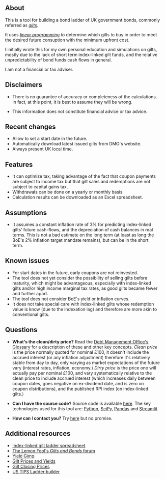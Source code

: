 ## About

This is a tool for building a bond ladder of UK government bonds, commonly referred as [_gilts_](https://www.dmo.gov.uk/responsibilities/gilt-market/about-gilts/).

It uses _[linear
programming](https://en.wikipedia.org/wiki/Linear_programming)_ to determine which gilts to buy in order to meet the desired future consuption with the minimum upfront cost.

I initially wrote this for my own personal education and simulations on gilts, mostly due to the lack of short term index-linked gilt funds, and the relative unpredictability of bond funds cash flows in general.

I am not a financial or tax adviser.

## Disclaimers

* There is no guarantee of accuracy or completeness of the calculations.
  In fact, at this point, it is best to assume they will be wrong.

* This information does not constitute financial advice or tax advice.

## Recent changes

- Allow to set a start date in the future.
- Automatically download latest issued gilts from DMO's website.
- Always present UK local time.

## Features

* It can optimize tax, taking advantage of the fact that coupon payments are subject to income tax but that gilt sales and redemptions are not subject to capital gains tax.
* Withdrawals can be done on a yearly or monthly basis.
* Calculation results can be downloaded as an Excel spreadsheet.

## Assumptions

* It assumes a constant inflation rate of 3% for predicting index-linked gilts' future cash-flows, and the depreciation of cash balances in real terms.  This is not a bad estimate on the long term (at least as long the BoE's 2% inflation target mandate remains), but can be in the short term.

## Known issues

* For start dates in the future, early coupons are not reinvested.
* The tool does not yet consider the possibility of selling gilts before maturity, which might be advantageous, especially with index-linked gilts and/or high income marginal tax rates, as good gilts became fewer and further apart.
* The tool does not consider BoE's yield or inflation curves.
* It does not take special care with index-linked gilts whose redemption value is know (due to the indexation lag) and therefore are more akin to conventional gilts.

## Questions

* **What's the clean/dirty price?**
  Read the [Debt Management Office's Glossary](https://www.dmo.gov.uk/help/glossary/) for a description of these and other key concepts.
  _Clean price_ is the price normally quoted for nominal £100, it doesn't include the accrued interest (or any inflation adjustment) therefore it's relatively stable from day to day, only varying as market expectations of the future vary (interest rates, inflation, economy.)
  _Dirty price_ is the price one will actually pay per nominal £100, and vary systematically relative to the clean price to include accrued interest (which increases daily between coupon dates, goes negative on ex-dividend date, and is zero on coupon distributions), and the published RPI index (on index-linked gilts.)

* **Can I have the source code?**
  Source code is available [here](https://github.com/LateGenXer/finance/).  The key technologies used for this tool are: [Python](https://www.python.org/), [SciPy](https://scipy.org/), [Pandas](https://pandas.pydata.org/) and [Streamlit](https://streamlit.io/).

* **How can I contact you?**
  Try [here](https://www.reddit.com/user/LateGenXer/) but no promise.

## Additional resources

* [Index-linked gilt ladder spreadsheet](https://www.lemonfool.co.uk/viewtopic.php?p=621213#p621213)
* [The Lemon Fool's _Gilts and Bonds_ forum](https://www.lemonfool.co.uk/viewforum.php?f=52)
* [Yield Gimp](https://www.yieldgimp.com/)
* [Gilt Prices and Yields](https://www.dividenddata.co.uk/uk-gilts-prices-yields.py)
* [Gilt Closing Prices](https://www.tradeweb.com/our-markets/data--reporting/gilt-closing-prices/)
* [US TIPS Ladder builder](https://www.tipsladder.com/)
